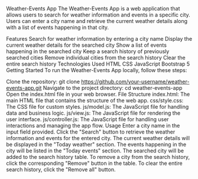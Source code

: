Weather-Events App
The Weather-Events App is a web application that allows users to search for weather information and events in a specific city. Users can enter a city name and retrieve the current weather details along with a list of events happening in that city.

Features
Search for weather information by entering a city name
Display the current weather details for the searched city
Show a list of events happening in the searched city
Keep a search history of previously searched cities
Remove individual cities from the search history
Clear the entire search history
Technologies Used
HTML
CSS
JavaScript
Bootstrap 5
Getting Started
To run the Weather-Events App locally, follow these steps:

Clone the repository: git clone https://github.com/your-username/weather-events-app.git
Navigate to the project directory: cd weather-events-app
Open the index.html file in your web browser.
File Structure
index.html: The main HTML file that contains the structure of the web app.
css/style.css: The CSS file for custom styles.
js/model.js: The JavaScript file for handling data and business logic.
js/view.js: The JavaScript file for rendering the user interface.
js/controller.js: The JavaScript file for handling user interactions and managing the app flow.
Usage
Enter a city name in the input field provided.
Click the "Search" button to retrieve the weather information and events for the entered city.
The current weather details will be displayed in the "Today weather" section.
The events happening in the city will be listed in the "Today events" section.
The searched city will be added to the search history table.
To remove a city from the search history, click the corresponding "Remove" button in the table.
To clear the entire search history, click the "Remove all" button.
